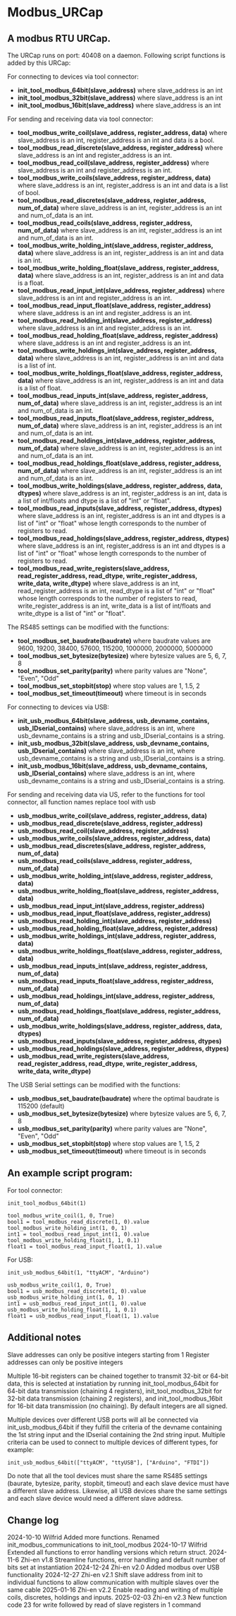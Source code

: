 # Modbus_URCap

## A modbus RTU URCap.
The URCap runs on port: 40408 on a daemon. Following script functions is added by this URCap:

For connecting to devices via tool connector:
 
*	**init_tool_modbus_64bit(slave_address)** where slave_address is an int
*	**init_tool_modbus_32bit(slave_address)** where slave_address is an int
*	**init_tool_modbus_16bit(slave_address)** where slave_address is an int

For sending and receiving data via tool connector:

*	**tool_modbus_write_coil(slave_address, register_address, data)** where slave_address is an int, register_address is an int and data is a bool.
*	**tool_modbus_read_discrete(slave_address, register_address)** where slave_address is an int and register_address is an int.
*	**tool_modbus_read_coil(slave_address, register_address)** where slave_address is an int and register_address is an int.
*	**tool_modbus_write_coils(slave_address, register_address, data)** where slave_address is an int, register_address is an int and data is a list of bool.
*	**tool_modbus_read_discretes(slave_address, register_address, num_of_data)** where slave_address is an int, register_address is an int and num_of_data is an int.
*	**tool_modbus_read_coils(slave_address, register_address, num_of_data)** where slave_address is an int, register_address is an int and num_of_data is an int.
*	**tool_modbus_write_holding_int(slave_address, register_address, data)** where slave_address is an int, register_address is an int and data is an int.
*	**tool_modbus_write_holding_float(slave_address, register_address, data)** where slave_address is an int, register_address is an int and data is a float.
*	**tool_modbus_read_input_int(slave_address, register_address)** where slave_address is an int and register_address is an int.
*	**tool_modbus_read_input_float(slave_address, register_address)** where slave_address is an int and register_address is an int.
*	**tool_modbus_read_holding_int(slave_address, register_address)** where slave_address is an int and register_address is an int.
*	**tool_modbus_read_holding_float(slave_address, register_address)** where slave_address is an int and register_address is an int.
*	**tool_modbus_write_holdings_int(slave_address, register_address, data)** where slave_address is an int, register_address is an int and data is a list of int.
*	**tool_modbus_write_holdings_float(slave_address, register_address, data)** where slave_address is an int, register_address is an int and data is a list of float.
*	**tool_modbus_read_inputs_int(slave_address, register_address, num_of_data)** where slave_address is an int, register_address is an int and num_of_data is an int.
*	**tool_modbus_read_inputs_float(slave_address, register_address, num_of_data)** where slave_address is an int, register_address is an int and num_of_data is an int.
*	**tool_modbus_read_holdings_int(slave_address, register_address, num_of_data)** where slave_address is an int, register_address is an int and num_of_data is an int.
*	**tool_modbus_read_holdings_float(slave_address, register_address, num_of_data)** where slave_address is an int, register_address is an int and num_of_data is an int.
*	**tool_modbus_write_holdings(slave_address, register_address, data, dtypes)** where slave_address is an int, register_address is an int, data is a list of int/floats and dtype is a list of "int" or "float".
*	**tool_modbus_read_inputs(slave_address, register_address, dtypes)** where slave_address is an int, register_address is an int and dtypes is a list of "int" or "float" whose length corresponds to the number of registers to read.
*	**tool_modbus_read_holdings(slave_address, register_address, dtypes)** where slave_address is an int, register_address is an int and dtypes is a list of "int" or "float" whose length corresponds to the number of registers to read.
*	**tool_modbus_read_write_registers(slave_address, read_register_address, read_dtype, write_register_address, write_data, write_dtype)** where slave_address is an int, read_register_address is an int, read_dtype is a list of "int" or "float" whose length corresponds to the number of registers to read, write_register_address is an int, write_data is a list of int/floats and write_dtype is a list of "int" or "float".

The RS485 settings can be modified with the functions:

*	**tool_modbus_set_baudrate(baudrate)** where baudrate values are 9600, 19200, 38400, 57600, 115200, 1000000, 2000000, 5000000
*	**tool_modbus_set_bytesize(bytesize)** where bytesize values are 5, 6, 7, 8
*	**tool_modbus_set_parity(parity)** where parity values are "None", "Even", "Odd"
*	**tool_modbus_set_stopbit(stop)** where stop values are 1, 1.5, 2
*	**tool_modbus_set_timeout(timeout)** where timeout is in seconds

For connecting to devices via USB:
 
*	**init_usb_modbus_64bit(slave_address, usb_devname_contains, usb_IDserial_contains)** where slave_address is an int, where usb_devname_contains is a string and usb_IDserial_contains is a string.
*	**init_usb_modbus_32bit(slave_address, usb_devname_contains, usb_IDserial_contains)** where slave_address is an int, where usb_devname_contains is a string and usb_IDserial_contains is a string.
*	**init_usb_modbus_16bit(slave_address, usb_devname_contains, usb_IDserial_contains)** where slave_address is an int, where usb_devname_contains is a string and usb_IDserial_contains is a string.

For sending and receiving data via US, refer to the functions for tool connector, all function names replace tool with usb

*	**usb_modbus_write_coil(slave_address, register_address, data)**
*	**usb_modbus_read_discrete(slave_address, register_address)**
*	**usb_modbus_read_coil(slave_address, register_address)**
*	**usb_modbus_write_coils(slave_address, register_address, data)**
*	**usb_modbus_read_discretes(slave_address, register_address, num_of_data)**
*	**usb_modbus_read_coils(slave_address, register_address, num_of_data)**
*	**usb_modbus_write_holding_int(slave_address, register_address, data)**
*	**usb_modbus_write_holding_float(slave_address, register_address, data)**
*	**usb_modbus_read_input_int(slave_address, register_address)**
*	**usb_modbus_read_input_float(slave_address, register_address)**
*	**usb_modbus_read_holding_int(slave_address, register_address)**
*	**usb_modbus_read_holding_float(slave_address, register_address)**
*	**usb_modbus_write_holdings_int(slave_address, register_address, data)**
*	**usb_modbus_write_holdings_float(slave_address, register_address, data)**
*	**usb_modbus_read_inputs_int(slave_address, register_address, num_of_data)**
*	**usb_modbus_read_inputs_float(slave_address, register_address, num_of_data)**
*	**usb_modbus_read_holdings_int(slave_address, register_address, num_of_data)**
*	**usb_modbus_read_holdings_float(slave_address, register_address, num_of_data)**
*	**usb_modbus_write_holdings(slave_address, register_address, data, dtypes)**
*	**usb_modbus_read_inputs(slave_address, register_address, dtypes)**
*	**usb_modbus_read_holdings(slave_address, register_address, dtypes)**
*	**usb_modbus_read_write_registers(slave_address, read_register_address, read_dtype, write_register_address, write_data, write_dtype)**

The USB Serial settings can be modified with the functions:

*	**usb_modbus_set_baudrate(baudrate)** where the optimal baudrate is 115200 (default)
*	**usb_modbus_set_bytesize(bytesize)** where bytesize values are 5, 6, 7, 8
*	**usb_modbus_set_parity(parity)** where parity values are "None", "Even", "Odd"
*	**usb_modbus_set_stopbit(stop)** where stop values are 1, 1.5, 2
*	**usb_modbus_set_timeout(timeout)** where timeout is in seconds

## An example script program:

For tool connector:

    init_tool_modbus_64bit(1)

    tool_modbus_write_coil(1, 0, True)
    bool1 = tool_modbus_read_discrete(1, 0).value
    tool_modbus_write_holding_int(1, 0, 1)
    int1 = tool_modbus_read_input_int(1, 0).value
    tool_modbus_write_holding_float(1, 1, 0.1)
    float1 = tool_modbus_read_input_float(1, 1).value

For USB:

    init_usb_modbus_64bit(1, "ttyACM", "Arduino")

    usb_modbus_write_coil(1, 0, True)
    bool1 = usb_modbus_read_discrete(1, 0).value
    usb_modbus_write_holding_int(1, 0, 1)
    int1 = usb_modbus_read_input_int(1, 0).value
    usb_modbus_write_holding_float(1, 1, 0.1)
    float1 = usb_modbus_read_input_float(1, 1).value

## Additional notes
Slave addresses can only be positive integers starting from 1
Register addresses can only be positive integers

Multiple 16-bit registers can be chained together to transmit 32-bit or 64-bit data, this is selected at instatiation by running init_tool_modbus_64bit for 64-bit data transmission (chaining 4 registers), init_tool_modbus_32bit for 32-bit data transmission (chaining 2 registers), and init_tool_modbus_16bit for 16-bit data transmission (no chaining). By default integers are all signed.

Multiple devices over different USB ports will all be connected via init_usb_modbus_64bit if they fulfill the criteria of the devname containing the 1st string input and the IDserial containing the 2nd string input. Multiple criteria can be used to connect to multiple devices of different types, for example:

    init_usb_modbus_64bit(["ttyACM", "ttyUSB"], ["Arduino", "FTDI"])

Do note that all the tool devices must share the same RS485 settings (baurate, bytesize, parity, stopbit, timeout) and each slave device must have a different slave address. Likewise, all USB devices share the same settings and each slave device would need a different slave address. 

## Change log
2024-10-10  Wilfrid             Added more functions. Renamed init_modbus_communications to init_tool_modbus
2024-10-17  Wilfrid             Extended all functions to error handling versions which return struct.
2024-11-6   Zhi-en      v1.8    Streamline functions, error handling and default number of bits set at instantiation
2024-12-24  Zhi-en      v2.0    Added modbus over USB functionality
2024-12-27  Zhi-en      v2.1    Shift slave address from init to individual functions to allow communication with multiple slaves over the same cable
2025-01-16  Zhi-en      v2.2    Enable reading and writing of multiple coils, discretes, holdings and inputs.
2025-02-03  Zhi-en      v2.3    New function code 23 for write followed by read of slave registers in 1 command